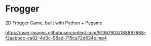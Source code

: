 # Frogger
2D Frogger Game, built with Python + Pygame


https://user-images.githubusercontent.com/91367903/188887868-f2aabbec-ca02-4d3c-96ad-715ca72d624e.mp4
